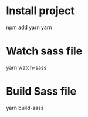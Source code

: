 # Install project
npm add yarn
yarn

# Watch sass file
yarn watch-sass

# Build Sass file
yarn build-sass
